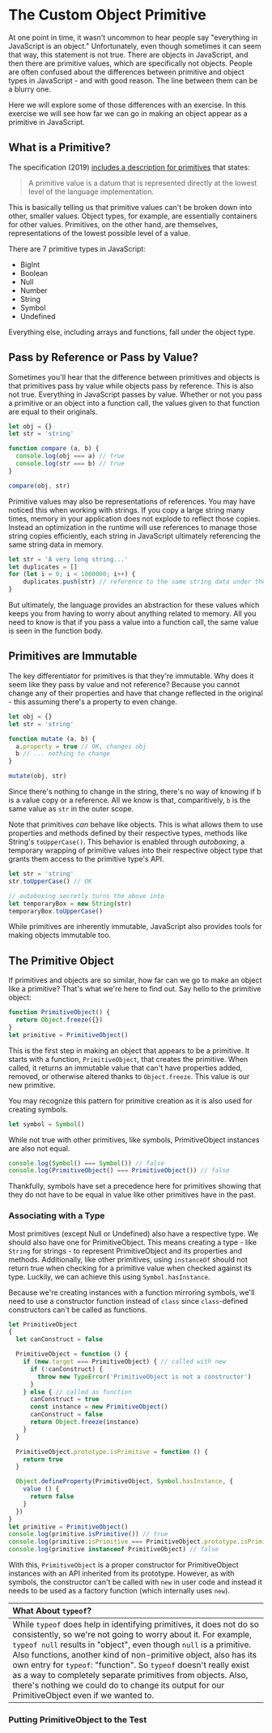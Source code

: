 # The Custom Object Primitive

At one point in time, it wasn't uncommon to hear people say "everything in JavaScript is an object."  Unfortunately, even though sometimes it can seem that way, this statement is not true.  There are objects in JavaScript, and then there are primitive values, which are specifically not objects.  People are often confused about the differences between primitive and object types in JavaScript - and with good reason. The line between them can be a blurry one.

Here we will explore some of those differences with an exercise.  In this exercise we will see how far we can go in making an object appear as a primitive in JavaScript.

## What is a Primitive?

The specification (2019) [includes a description for primitives](http://www.ecma-international.org/ecma-262/10.0/index.html#sec-primitive-value) that states:

> A primitive value is a datum that is represented directly at the lowest level of the language implementation.

This is basically telling us that primitive values can't be broken down into other, smaller values.  Object types, for example, are essentially containers for other values.  Primitives, on the other hand, are themselves, representations of the lowest possible level of a value.

There are 7 primitive types in JavaScript:

* BigInt
* Boolean
* Null
* Number
* String
* Symbol
* Undefined

Everything else, including arrays and functions, fall under the object type.

## Pass by Reference or Pass by Value?

Sometimes you'll hear that the difference between primitives and objects is that primitives pass by value while objects pass by reference.  This is also not true.  Everything in JavaScript passes by value.  Whether or not you pass a primitive or an object into a function call, the values given to that function are equal to their originals.

```javascript
let obj = {}
let str = 'string'

function compare (a, b) {
  console.log(obj === a) // true
  console.log(str === b) // true
}

compare(obj, str)
```

Primitive values may also be representations of references.  You may have noticed this when working with strings.  If you copy a large string many times, memory in your application does not explode to reflect those copies.  Instead an optimization in the runtime will use references to manage those string copies efficiently, each string in JavaScript ultimately referencing the same string data in memory.

```javascript
let str = 'A very long string...'
let duplicates = []
for (let i = 0; i < 1000000; i++) {
    duplicates.push(str) // reference to the same string data under the hood
}
```

But ultimately, the language provides an abstraction for these values which keeps you from having to worry about anything related to memory.  All you need to know is that if you pass a value into a function call, the same value is seen in the function body.

## Primitives are Immutable

The key differentiator for primitives is that they're immutable.  Why does it seem like they pass by value and not reference?  Because you cannot change any of their properties and have that change reflected in the original - this assuming there's a property to even change.

```javascript
let obj = {}
let str = 'string'

function mutate (a, b) {
  a.property = true // OK, changes obj
  b // ... nothing to change
}

mutate(obj, str)
```

Since there's nothing to change in the string, there's no way of knowing if b is a value copy or a reference.  All we know is that, comparitively, `b` is the same value as `str` in the outer scope.

Note that primitives _can_ behave like objects.  This is what allows them to use properties and methods defined by their respective types, methods like String's `toUpperCase()`.  This behavior is enabled through _autoboxing_, a temporary wrapping of primitive values into their respective object type that grants them access to the primitive type's API.

```javascript
let str = 'string'
str.toUpperCase() // OK

// autoboxing secretly turns the above into
let temporaryBox = new String(str)
temporaryBox.toUpperCase()
```

While primitives are inherently immutable, JavaScript also provides tools for making objects immutable too.

## The Primitive Object

If primitives and objects are so similar, how far can we go to make an object like a primitive?  That's what we're here to find out. Say hello to the primitive object:

```javascript
function PrimitiveObject() {
  return Object.freeze({})
}
let primitive = PrimitiveObject()
```

This is the first step in making an object that appears to be a primitive.  It starts with a function, `PrimitiveObject`, that creates the primitive. When called, it returns an immutable value that can't have properties added, removed, or otherwise altered thanks to `Object.freeze`. This value is our new primitive.

You may recognize this pattern for primitive creation as it is also used for creating symbols.

```javascript
let symbol = Symbol()
```

While not true with other primitives, like symbols, PrimitiveObject instances are also not equal.

```javascript
console.log(Symbol() === Symbol()) // false
console.log(PrimitiveObject() === PrimitiveObject()) // false
```

Thankfully, symbols have set a precedence here for primitives showing that they do not have to be equal in value like other primitives have in the past.

### Associating with a Type

Most primitives (except Null or Undefined) also have a respective type.  We should also have one for PrimitiveObject.  This means creating a type - like `String` for strings - to represent PrimitiveObject and its properties and methods.  Additionally, like other primitives, using `instanceOf` should not return true when checking for a primitive value when checked against its type.  Luckily, we can achieve this using `Symbol.hasInstance`.

Because we're creating instances with a function mirroring symbols, we'll need to use a constructor function instead of `class` since `class`-defined constructors can't be called as functions.

```javascript
let PrimitiveObject
{
  let canConstruct = false

  PrimitiveObject = function () {
    if (new.target === PrimitiveObject) { // called with new
      if (!canConstruct) {
        throw new TypeError('PrimitiveObject is not a constructor')
      }
    } else { // called as function
      canConstruct = true
      const instance = new PrimitiveObject()
      canConstruct = false
      return Object.freeze(instance)
    }
  }

  PrimitiveObject.prototype.isPrimitive = function () {
    return true
  }

  Object.defineProperty(PrimitiveObject, Symbol.hasInstance, {
    value () {
      return false
    }
  })
}
let primitive = PrimitiveObject()
console.log(primitive.isPrimitive()) // true
console.log(primitive.isPrimitive === PrimitiveObject.prototype.isPrimitive) // true
console.log(primitive instanceof PrimitiveObject) // false
```

With this, `PrimitiveObject` is a proper constructor for PrimitiveObject instances with an API inherited from its prototype. However, as with symbols, the constructor can't be called with `new` in user code and instead it needs to be used as a factory function (which internally uses `new`).

| What About `typeof`? |
| :--- |
| While `typeof` does help in identifying primitives, it does not do so consistently, so we're not going to worry about it.  For example, `typeof null` results in "object", even though `null` is a primitive.  Also functions, another kind of non-primitive object, also has its own entry for `typeof`: "function".  So `typeof` doesn't really exist as a way to completely separate primitives from objects.  Also, there's nothing we could do to change its output for our PrimitiveObject even if we wanted to. |

### Putting PrimitiveObject to the Test

